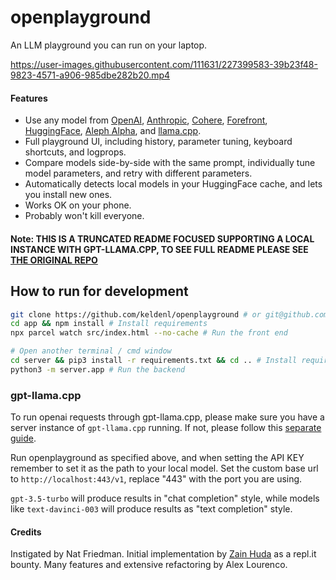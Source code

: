 # openplayground

An LLM playground you can run on your laptop.

https://user-images.githubusercontent.com/111631/227399583-39b23f48-9823-4571-a906-985dbe282b20.mp4

#### Features

- Use any model from [OpenAI](), [Anthropic](), [Cohere](), [Forefront](), [HuggingFace](), [Aleph Alpha](), and [llama.cpp]().
- Full playground UI, including history, parameter tuning, keyboard shortcuts, and logprops.
- Compare models side-by-side with the same prompt, individually tune model parameters, and retry with different parameters.
- Automatically detects local models in your HuggingFace cache, and lets you install new ones.
- Works OK on your phone.
- Probably won't kill everyone.


#### Note: THIS IS A TRUNCATED README FOCUSED SUPPORTING A LOCAL INSTANCE WITH GPT-LLAMA.CPP, TO SEE FULL README PLEASE SEE [THE ORIGINAL REPO](https://github.com/nat/openplayground)
## How to run for development

```sh
git clone https://github.com/keldenl/openplayground # or git@github.com:keldenl/openplayground.git for SSH
cd app && npm install # Install requirements
npx parcel watch src/index.html --no-cache # Run the front end

# Open another terminal / cmd window
cd server && pip3 install -r requirements.txt && cd .. # Install requirements
python3 -m server.app # Run the backend
```


### gpt-llama.cpp
To run openai requests through gpt-llama.cpp, please make sure you have a server instance of `gpt-llama.cpp` running. If not, please follow this [separate guide](https://github.com/keldenl/gpt-llama.cpp#quickstart-installation).

Run openplayground as specified above, and when setting the API KEY remember to set it as the path to your local model. Set the custom base url to `http://localhost:443/v1`, replace "443" with the port you are using.

`gpt-3.5-turbo` will produce results in "chat completion" style, while models like `text-davinci-003` will produce results as "text completion" style.

#### Credits

Instigated by Nat Friedman. Initial implementation by [Zain Huda](https://github.com/zainhuda) as a repl.it bounty. Many features and extensive refactoring by Alex Lourenco.
